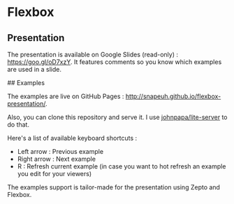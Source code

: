 # Flexbox

## Presentation

The presentation is available on Google Slides (read-only) : https://goo.gl/oD7xzY. It features comments so you know which examples are used in a slide.

## Examples

The examples are live on GitHub Pages : http://snapeuh.github.io/flexbox-presentation/.

Also, you can clone this repository and serve it. I use [johnpapa/lite-server](https://github.com/johnpapa/lite-server) to do that.

Here's a list of available keyboard shortcuts :

* Left arrow : Previous example
* Right arrow : Next example
* R : Refresh current example (in case you want to hot refresh an example you edit for your viewers)

The examples support is tailor-made for the presentation using Zepto and Flexbox.
